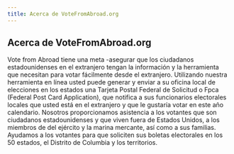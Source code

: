 ```yaml
---
title: Acerca de VoteFromAbroad.org
---
```

## Acerca de VoteFromAbroad.org

Vote from Abroad tiene una meta -asegurar que los ciudadanos estadounidenses en el extranjero tengan la información y la herramienta que necesitan para votar fácilmente desde el extranjero. Utilizando nuestra herramienta en línea usted puede generar y enviar a su oficina local de elecciones en los estados una Tarjeta Postal Federal de Solicitud o Fpca (Federal Post Card Application), que notifica a sus funcionarios electorales locales que usted está en el extranjero y que le gustaría votar en este año calendario. Nosotros proporcionamos asistencia a los votantes que son ciudadanos estadounidenses y que viven fuera de Estados Unidos, a los miembros de del ejército y la marina mercante, así como a sus familias. Ayudamos a los votantes para que soliciten sus boletas electorales en los 50 estados, el Distrito de Columbia y los territorios.